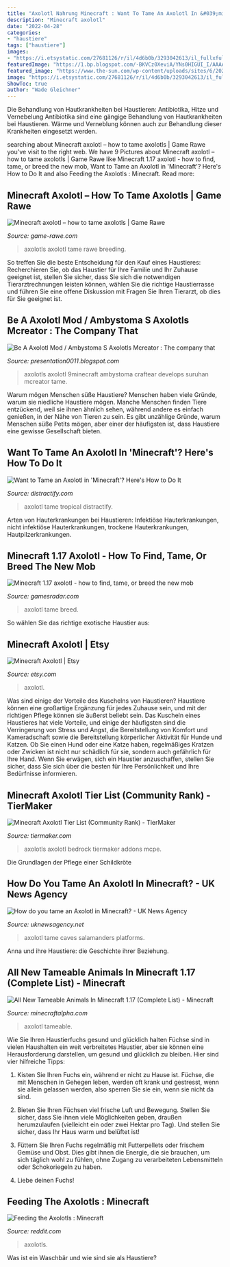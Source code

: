 ```yaml
---
title: "Axolotl Nahrung Minecraft : Want To Tame An Axolotl In &#039;minecraft&#039;? Here&#039;s How To Do It"
description: "Minecraft axolotl"
date: "2022-04-28"
categories:
- "haustiere"
tags: ["haustiere"]
images:
- "https://i.etsystatic.com/27681126/r/il/4d6b0b/3293042613/il_fullxfull.3293042613_nihx.jpg"
featuredImage: "https://1.bp.blogspot.com/-BKVCz0XeviA/YNs0HIGUI_I/AAAAAAAAKkI/HNHSf7pimxoMnnh-UeOyHFkGGnAKyt2HwCLcBGAsYHQ/s16000/Axolotl.jpg"
featured_image: "https://www.the-sun.com/wp-content/uploads/sites/6/2021/06/NINTCHDBPICT000340617542.jpg?w=1005"
image: "https://i.etsystatic.com/27681126/r/il/4d6b0b/3293042613/il_fullxfull.3293042613_nihx.jpg"
ShowToc: true
author: "Wade Gleichner"
---
```



Die Behandlung von Hautkrankheiten bei Haustieren: Antibiotika, Hitze und Vernebelung
Antibiotika sind eine gängige Behandlung von Hautkrankheiten bei Haustieren. Wärme und Verneblung können auch zur Behandlung dieser Krankheiten eingesetzt werden.

	

		
searching about Minecraft axolotl – how to tame axolotls | Game Rawe you've visit to the right web. We have 9 Pictures about Minecraft axolotl – how to tame axolotls | Game Rawe like Minecraft 1.17 axolotl - how to find, tame, or breed the new mob, Want to Tame an Axolotl in &#039;Minecraft&#039;? Here&#039;s How to Do It and also Feeding the Axolotls : Minecraft. Read more:
		
    
## Minecraft Axolotl – How To Tame Axolotls | Game Rawe

<img loading=lazy src="https://www.pcgamesn.com/wp-content/uploads/2021/06/minecraft-axolotls-breeding-900x506.jpg" onerror="this.onerror=null;this.src='https://tse4.mm.bing.net/th?id=OIP.wRVRw8ZM-9HKjD5gWGfJvwHaEK&amp;pid=15.1';" alt="Minecraft axolotl – how to tame axolotls | Game Rawe">

_Source: game-rawe.com_

>axolotls axolotl tame rawe breeding. 

	

So treffen Sie die beste Entscheidung für den Kauf eines Haustieres: Recherchieren Sie, ob das Haustier für Ihre Familie und Ihr Zuhause geeignet ist, stellen Sie sicher, dass Sie sich die notwendigen Tierarztrechnungen leisten können, wählen Sie die richtige Haustierrasse und führen Sie eine offene Diskussion mit Fragen Sie Ihren Tierarzt, ob dies für Sie geeignet ist.

    
## Be A Axolotl Mod / Ambystoma S Axolotls Mcreator : The Company That

<img loading=lazy src="https://i0.wp.com/www.9minecraft.net/wp-content/uploads/2020/10/Axolotls-Mod-Screenshots-3.jpg" onerror="this.onerror=null;this.src='https://tse2.mm.bing.net/th?id=OIP.aT_vsJCB_G3pzu5rgNgefAHaEK&amp;pid=15.1';" alt="Be A Axolotl Mod / Ambystoma S Axolotls Mcreator : The company that">

_Source: presentation0011.blogspot.com_

>axolotls axolotl 9minecraft ambystoma craftear develops suruhan mcreator tame. 

	

Warum mögen Menschen süße Haustiere?
Menschen haben viele Gründe, warum sie niedliche Haustiere mögen. Manche Menschen finden Tiere entzückend, weil sie ihnen ähnlich sehen, während andere es einfach genießen, in der Nähe von Tieren zu sein. Es gibt unzählige Gründe, warum Menschen süße Petits mögen, aber einer der häufigsten ist, dass Haustiere eine gewisse Gesellschaft bieten.

    
## Want To Tame An Axolotl In &#039;Minecraft&#039;? Here&#039;s How To Do It

<img loading=lazy src="https://media.distractify.com/brand-img/wa6ONwtLz/1280x670/how-to-tame-axolotl-in-minecraft-4-1623275126402.jpg" onerror="this.onerror=null;this.src='https://tse1.mm.bing.net/th?id=OIP.3Kq1LNkGogJNmHfC9xu2-wHaD4&amp;pid=15.1';" alt="Want to Tame an Axolotl in &#039;Minecraft&#039;? Here&#039;s How to Do It">

_Source: distractify.com_

>axolotl tame tropical distractify. 

	

Arten von Hauterkrankungen bei Haustieren: Infektiöse Hauterkrankungen, nicht infektiöse Hauterkrankungen, trockene Hauterkrankungen, Hautpilzerkrankungen.

    
## Minecraft 1.17 Axolotl - How To Find, Tame, Or Breed The New Mob

<img loading=lazy src="https://cdn.mos.cms.futurecdn.net/GNypG9bZSzeA6wiTvU3kz9-1200-80.jpg" onerror="this.onerror=null;this.src='https://tse1.mm.bing.net/th?id=OIP.IDTWTUJniImg2dNkEVdYbAHaEK&amp;pid=15.1';" alt="Minecraft 1.17 axolotl - how to find, tame, or breed the new mob">

_Source: gamesradar.com_

>axolotl tame breed. 

	

So wählen Sie das richtige exotische Haustier aus:

    
## Minecraft Axolotl | Etsy

<img loading=lazy src="https://i.etsystatic.com/27681126/r/il/4d6b0b/3293042613/il_fullxfull.3293042613_nihx.jpg" onerror="this.onerror=null;this.src='https://tse1.mm.bing.net/th?id=OIP.vGCw_WzF0Qxj-SURumMnhwHaJ4&amp;pid=15.1';" alt="Minecraft Axolotl | Etsy">

_Source: etsy.com_

>axolotl. 

	

Was sind einige der Vorteile des Kuschelns von Haustieren?
Haustiere können eine großartige Ergänzung für jedes Zuhause sein, und mit der richtigen Pflege können sie äußerst beliebt sein. Das Kuscheln eines Haustieres hat viele Vorteile, und einige der häufigsten sind die Verringerung von Stress und Angst, die Bereitstellung von Komfort und Kameradschaft sowie die Bereitstellung körperlicher Aktivität für Hunde und Katzen. Ob Sie einen Hund oder eine Katze haben, regelmäßiges Kratzen oder Zwicken ist nicht nur schädlich für sie, sondern auch gefährlich für Ihre Hand. Wenn Sie erwägen, sich ein Haustier anzuschaffen, stellen Sie sicher, dass Sie sich über die besten für Ihre Persönlichkeit und Ihre Bedürfnisse informieren.

    
## Minecraft Axolotl Tier List (Community Rank) - TierMaker

<img loading=lazy src="https://tiermaker.com/images/templates/minecraft-axolotl--1066727/10667271623377678.png" onerror="this.onerror=null;this.src='https://tse2.mm.bing.net/th?id=OIP.MlNPC8yuUm8Yi0fxKzFCkgHaFf&amp;pid=15.1';" alt="Minecraft Axolotl Tier List (Community Rank) - TierMaker">

_Source: tiermaker.com_

>axolotls axolotl bedrock tiermaker addons mcpe. 

	

Die Grundlagen der Pflege einer Schildkröte

    
## How Do You Tame An Axolotl In Minecraft? - UK News Agency

<img loading=lazy src="https://www.the-sun.com/wp-content/uploads/sites/6/2021/06/NINTCHDBPICT000340617542.jpg?w=1005" onerror="this.onerror=null;this.src='https://tse1.mm.bing.net/th?id=OIP.74vWfvlPTZLNHJuig-DYKgHaE7&amp;pid=15.1';" alt="How do you tame an Axolotl in Minecraft? - UK News Agency">

_Source: uknewsagency.net_

>axolotl tame caves salamanders platforms. 

	

Anna und ihre Haustiere: die Geschichte ihrer Beziehung.

    
## All New Tameable Animals In Minecraft 1.17 (Complete List) - Minecraft

<img loading=lazy src="https://1.bp.blogspot.com/-BKVCz0XeviA/YNs0HIGUI_I/AAAAAAAAKkI/HNHSf7pimxoMnnh-UeOyHFkGGnAKyt2HwCLcBGAsYHQ/s16000/Axolotl.jpg" onerror="this.onerror=null;this.src='https://tse4.mm.bing.net/th?id=OIP.quQYAqwq3fm4bayHkacjzQHaEK&amp;pid=15.1';" alt="All New Tameable Animals In Minecraft 1.17 (Complete List) - Minecraft">

_Source: minecraftalpha.com_

>axolotl tameable. 

	

Wie Sie Ihren Haustierfuchs gesund und glücklich halten
Füchse sind in vielen Haushalten ein weit verbreitetes Haustier, aber sie können eine Herausforderung darstellen, um gesund und glücklich zu bleiben. Hier sind vier hilfreiche Tipps:
1. Kisten Sie Ihren Fuchs ein, während er nicht zu Hause ist. Füchse, die mit Menschen in Gehegen leben, werden oft krank und gestresst, wenn sie allein gelassen werden, also sperren Sie sie ein, wenn sie nicht da sind.

2. Bieten Sie Ihren Füchsen viel frische Luft und Bewegung. Stellen Sie sicher, dass Sie ihnen viele Möglichkeiten geben, draußen herumzulaufen (vielleicht ein oder zwei Hektar pro Tag). Und stellen Sie sicher, dass Ihr Haus warm und belüftet ist!

3. Füttern Sie Ihren Fuchs regelmäßig mit Futterpellets oder frischem Gemüse und Obst. Dies gibt ihnen die Energie, die sie brauchen, um sich täglich wohl zu fühlen, ohne Zugang zu verarbeiteten Lebensmitteln oder Schokoriegeln zu haben.

4. Liebe deinen Fuchs!

    
## Feeding The Axolotls : Minecraft

<img loading=lazy src="https://preview.redd.it/4bif1y7mly471.jpg?auto=webp&amp;s=295c984b43966d9a8bfcc7c83e5ef75d8d004b68" onerror="this.onerror=null;this.src='https://tse1.mm.bing.net/th?id=OIP.n6gNMpREPuKHsKq9wdTkhwHaD6&amp;pid=15.1';" alt="Feeding the Axolotls : Minecraft">

_Source: reddit.com_

>axolotls. 

	

Was ist ein Waschbär und wie sind sie als Haustiere?

